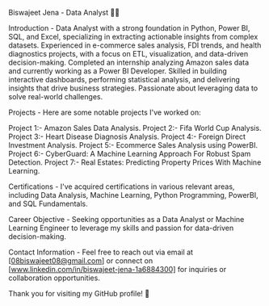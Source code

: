 Biswajeet Jena - Data Analyst 👨‍💻

Introduction -
Data Analyst with a strong foundation in Python, Power BI, SQL, and Excel, specializing in extracting actionable insights from complex datasets. Experienced in e-commerce sales analysis, FDI trends, and health diagnostics projects, with a focus on ETL, visualization, and data-driven decision-making. Completed an internship analyzing Amazon sales data and currently working as a Power BI Developer. Skilled in building interactive dashboards, performing statistical analysis, and delivering insights that drive business strategies. Passionate about leveraging data to solve real-world challenges.

Projects -
Here are some notable projects I've worked on:

Project 1:- Amazon Sales Data Analysis.
Project 2:- Fifa World Cup Analysis.
Project 3:- Heart Disease Diagnosis Analysis.
Project 4:- Foreign Direct Investment Analysis.
Project 5:- Ecommerce Sales Analysis using PowerBI.
Project 6:- CyberGuard: A Machine Learning Approach For Robust Spam Detection.
Project 7:- Real Estates: Predicting Property Prices With Machine Learning.

Certifications -
I've acquired certifications in various relevant areas, including  Data Analysis, Machine Learning, Python Programming, PowerBI, and SQL Fundamentals.

Career Objective -
Seeking opportunities as a Data Analyst or Machine Learning Engineer to leverage my skills and passion for data-driven decision-making.

Contact Information -
Feel free to reach out via email at [08biswajeet08@gmail.com] or connect on [www.linkedin.com/in/biswajeet-jena-1a6884300] for inquiries or collaboration opportunities.

Thank you for visiting my GitHub profile! 🚀


